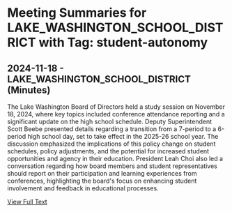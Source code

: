 # Meeting Summaries for LAKE_WASHINGTON_SCHOOL_DISTRICT with Tag: student-autonomy

## 2024-11-18 - LAKE_WASHINGTON_SCHOOL_DISTRICT (Minutes)

The Lake Washington Board of Directors held a study session on November 18, 2024, where key topics included conference attendance reporting and a significant update on the high school schedule. Deputy Superintendent Scott Beebe presented details regarding a transition from a 7-period to a 6-period high school day, set to take effect in the 2025-26 school year. The discussion emphasized the implications of this policy change on student schedules, policy adjustments, and the potential for increased student opportunities and agency in their education. President Leah Choi also led a conversation regarding how board members and student representatives should report on their participation and learning experiences from conferences, highlighting the board's focus on enhancing student involvement and feedback in educational processes.

[View Full Text](https://raw.githubusercontent.com/VoronoiPerspectives/WashingtonStateSchoolBoardExplorer/refs/heads/main/data/countries/usa/states/wa/counties/king/school_boards/lake_washington_school_district/2024/processed/2024-11-18-minutes.txt)

